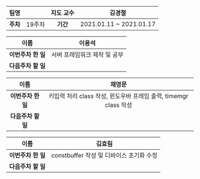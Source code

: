 |   팀명   |        | 지도 교수 |         김경철          |
| :------: | :----: | :-------: | :---------------------: |
| **주차** | 19주차 | **기간**  | 2021.01.11 ~ 2021.01.17 |

|        이름        |            이용석            |
| :----------------: | :--------------------------: |
| **이번주차 한 일** | 서버 프레임워크 제작 및 공부 |
| **다음주차 할 일** |                              |

|        이름        |                            채영문                            |
| :----------------: | :----------------------------------------------------------: |
| **이번주차 한 일** | 키입력 처리 class 작성, 윈도우바 프레임 출력, timemgr class 작성 |
| **다음주차 할 일** |                                                              |

|        이름        |                  김효림                  |
| :----------------: | :--------------------------------------: |
| **이번주차 한 일** | constbuffer 작성 및 디바이스 초기화 수정 |
| **다음주차 할 일** |                                          |

